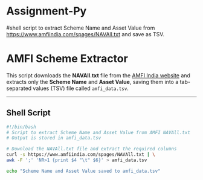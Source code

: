 # Assignment-Py

#shell script to extract Scheme Name and Asset Value from https://www.amfiindia.com/spages/NAVAll.txt and save as TSV.

# AMFI Scheme Extractor

This script downloads the **NAVAll.txt** file from the [AMFI India website](https://www.amfiindia.com/spages/NAVAll.txt) and extracts only the **Scheme Name** and **Asset Value**, saving them into a tab-separated values (TSV) file called `amfi_data.tsv`.

---

## Shell Script

```bash
#!/bin/bash
# Script to extract Scheme Name and Asset Value from AMFI NAVAll.txt
# Output is stored in amfi_data.tsv

# Download the NAVAll.txt file and extract the required columns
curl -s https://www.amfiindia.com/spages/NAVAll.txt | \
awk -F ';' 'NR>1 {print $4 "\t" $6}' > amfi_data.tsv

echo "Scheme Name and Asset Value saved to amfi_data.tsv"

